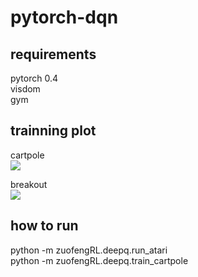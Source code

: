 # pytorch-dqn

## requirements
pytorch 0.4\
visdom\
gym

## trainning plot
cartpole\
![](https://github.com/zuofeng1997/pytorch-dqn/plots/cartpole.png)

breakout\
![](https://github.com/zuofeng1997/pytorch-dqn/plots/breakout.png)

## how to run 
python -m zuofengRL.deepq.run_atari\
python -m zuofengRL.deepq.train_cartpole



